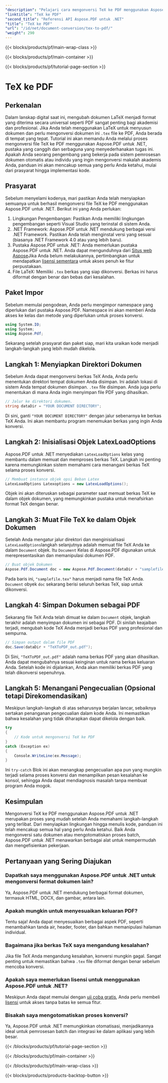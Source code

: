 ```yaml
---
"description": "Pelajari cara mengonversi TeX ke PDF menggunakan Aspose.PDF untuk .NET dengan panduan terperinci dan langkah demi langkah ini. Sempurna untuk pengembang dan profesional dokumen."
"linktitle": "TeX ke PDF"
"second_title": "Referensi API Aspose.PDF untuk .NET"
"title": "TeX ke PDF"
"url": "/id/net/document-conversion/tex-to-pdf/"
"weight": 290
---
```


{{< blocks/products/pf/main-wrap-class >}}

{{< blocks/products/pf/main-container >}}

{{< blocks/products/pf/tutorial-page-section >}}

# TeX ke PDF

## Perkenalan

Dalam lanskap digital saat ini, mengubah dokumen LaTeX menjadi format yang diterima secara universal seperti PDF sangat penting bagi akademisi dan profesional. Jika Anda telah menggunakan LaTeX untuk menyusun dokumen dan perlu mengonversi dokumen ini `.tex` file ke PDF, Anda berada di tempat yang tepat. Tutorial ini akan memandu Anda melalui proses mengonversi file TeX ke PDF menggunakan Aspose.PDF untuk .NET, pustaka yang canggih dan serbaguna yang menyederhanakan tugas ini. Apakah Anda seorang pengembang yang bekerja pada sistem pemrosesan dokumen otomatis atau individu yang ingin mengonversi makalah akademis Anda, panduan ini akan mencakup semua yang perlu Anda ketahui, mulai dari prasyarat hingga implementasi kode.

## Prasyarat

Sebelum menyelami kodenya, mari pastikan Anda telah menyiapkan semuanya untuk berhasil mengonversi file TeX ke PDF menggunakan Aspose.PDF untuk .NET. Berikut ini yang Anda perlukan:

1. Lingkungan Pengembangan: Pastikan Anda memiliki lingkungan pengembangan seperti Visual Studio yang terinstal di sistem Anda.
2. .NET Framework: Aspose.PDF untuk .NET mendukung berbagai versi .NET Framework. Pastikan Anda telah menginstal versi yang sesuai (biasanya .NET Framework 4.0 atau yang lebih baru).
3. Pustaka Aspose.PDF untuk .NET: Anda memerlukan pustaka Aspose.PDF untuk .NET. Anda dapat mengunduhnya dari [Situs web Aspose](https://releases.aspose.com/pdf/net/)Jika Anda belum melakukannya, pertimbangkan untuk mendapatkan [lisensi sementara](https://purchase.aspose.com/temporary-license/) untuk akses penuh ke fitur perpustakaan.
4. File LaTeX: Memiliki `.tex` berkas yang siap dikonversi. Berkas ini harus diformat dengan benar dan bebas dari kesalahan.

## Paket Impor

Sebelum memulai pengodean, Anda perlu mengimpor namespace yang diperlukan dari pustaka Aspose.PDF. Namespace ini akan memberi Anda akses ke kelas dan metode yang diperlukan untuk proses konversi.

```csharp
using System.IO;
using System;
using Aspose.Pdf;
```

Sekarang setelah prasyarat dan paket siap, mari kita uraikan kode menjadi langkah-langkah yang lebih mudah dikelola.

## Langkah 1: Menyiapkan Direktori Dokumen

Sebelum Anda dapat mengonversi berkas TeX Anda, Anda perlu menentukan direktori tempat dokumen Anda disimpan. Ini adalah lokasi di sistem Anda tempat dokumen disimpan. `.tex` file disimpan. Anda juga perlu menentukan di mana Anda ingin menyimpan file PDF yang dihasilkan.

```csharp
// Jalur ke direktori dokumen.
string dataDir = "YOUR DOCUMENT DIRECTORY";
```

Di sini, ganti `"YOUR DOCUMENT DIRECTORY"` dengan jalur sebenarnya ke berkas TeX Anda. Ini akan membantu program menemukan berkas yang ingin Anda konversi.

## Langkah 2: Inisialisasi Objek LatexLoadOptions

Aspose.PDF untuk .NET menyediakan `LatexLoadOptions` kelas yang membantu dalam memuat dan memproses berkas TeX. Langkah ini penting karena memungkinkan sistem memahami cara menangani berkas TeX selama proses konversi.

```csharp
// Membuat instance objek opsi Beban Latex
LatexLoadOptions Latexoptions = new LatexLoadOptions();
```

Objek ini akan diteruskan sebagai parameter saat memuat berkas TeX ke dalam objek dokumen, yang memungkinkan pustaka untuk menafsirkan format TeX dengan benar.

## Langkah 3: Muat File TeX ke dalam Objek Dokumen

Setelah Anda mengatur jalur direktori dan menginisialisasi `LatexLoadOptions`langkah selanjutnya adalah memuat file TeX Anda ke dalam `Document` objek. Itu `Document` Kelas di Aspose.PDF digunakan untuk merepresentasikan dan memanipulasi dokumen PDF. 

```csharp
// Buat objek Dokumen
Aspose.Pdf.Document doc = new Aspose.Pdf.Document(dataDir + "samplefile.tex", Latexoptions);
```

Pada baris ini, `"samplefile.tex"` harus menjadi nama file TeX Anda. `Document` obyek `doc` sekarang berisi seluruh berkas TeX, siap untuk dikonversi.

## Langkah 4: Simpan Dokumen sebagai PDF

Sekarang file TeX Anda telah dimuat ke dalam `Document` objek, langkah terakhir adalah menyimpan dokumen ini sebagai PDF. Di sinilah keajaiban terjadi, mengubah kode TeX Anda menjadi berkas PDF yang profesional dan sempurna.

```csharp
// Simpan output dalam file PDF
doc.Save(dataDir + "TeXToPDF_out.pdf");
```

Di Sini, `"TeXToPDF_out.pdf"` adalah nama berkas PDF yang akan dihasilkan. Anda dapat mengubahnya sesuai keinginan untuk nama berkas keluaran Anda. Setelah kode ini dijalankan, Anda akan memiliki berkas PDF yang telah dikonversi sepenuhnya.

## Langkah 5: Menangani Pengecualian (Opsional tetapi Direkomendasikan)

Meskipun langkah-langkah di atas seharusnya berjalan lancar, sebaiknya sertakan penanganan pengecualian dalam kode Anda. Ini memastikan bahwa kesalahan yang tidak diharapkan dapat dikelola dengan baik.

```csharp
try
{
    // Kode untuk mengonversi TeX ke PDF
}
catch (Exception ex)
{
    Console.WriteLine(ex.Message);
}
```

Ini `try-catch` Blok ini akan menangkap pengecualian apa pun yang mungkin terjadi selama proses konversi dan menampilkan pesan kesalahan ke konsol, sehingga Anda dapat mendiagnosis masalah tanpa membuat program Anda mogok.

## Kesimpulan

Mengonversi TeX ke PDF menggunakan Aspose.PDF untuk .NET merupakan proses yang mudah setelah Anda memahami langkah-langkah yang terlibat. Dari menyiapkan lingkungan hingga menulis kode, panduan ini telah mencakup semua hal yang perlu Anda ketahui. Baik Anda mengonversi satu dokumen atau mengotomatiskan proses batch, Aspose.PDF untuk .NET menawarkan berbagai alat untuk mempermudah dan mengefisienkan pekerjaan.

## Pertanyaan yang Sering Diajukan

### Dapatkah saya menggunakan Aspose.PDF untuk .NET untuk mengonversi format dokumen lain?
Ya, Aspose.PDF untuk .NET mendukung berbagai format dokumen, termasuk HTML, DOCX, dan gambar, antara lain.

### Apakah mungkin untuk menyesuaikan keluaran PDF?
Tentu saja! Anda dapat menyesuaikan berbagai aspek PDF, seperti menambahkan tanda air, header, footer, dan bahkan memanipulasi halaman individual.

### Bagaimana jika berkas TeX saya mengandung kesalahan?
Jika file TeX Anda mengandung kesalahan, konversi mungkin gagal. Sangat penting untuk memastikan bahwa `.tex` file diformat dengan benar sebelum mencoba konversi.

### Apakah saya memerlukan lisensi untuk menggunakan Aspose.PDF untuk .NET?
Meskipun Anda dapat memulai dengan [uji coba gratis](https://releases.aspose.com/), Anda perlu membeli [lisensi](https://purchase.aspose.com/buy) untuk akses tanpa batas ke semua fitur.

### Bisakah saya mengotomatiskan proses konversi?
Ya, Aspose.PDF untuk .NET memungkinkan otomatisasi, menjadikannya ideal untuk pemrosesan batch dan integrasi ke dalam aplikasi yang lebih besar.

{{< /blocks/products/pf/tutorial-page-section >}}

{{< /blocks/products/pf/main-container >}}

{{< /blocks/products/pf/main-wrap-class >}}

{{< blocks/products/products-backtop-button >}}